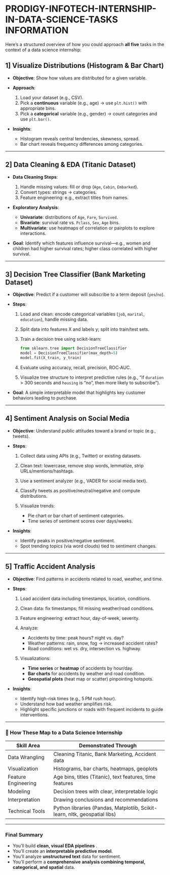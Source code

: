 # PRODIGY-INFOTECH-INTERNSHIP-IN-DATA-SCIENCE-TASKS INFORMATION

Here’s a structured overview of how you could approach **all five** tasks in the context of a data science internship:

## 1]  **Visualize Distributions (Histogram & Bar Chart)**

* **Objective**: Show how values are distributed for a given variable.
* **Approach**:

  1. Load your dataset (e.g., CSV).
  2. Pick a **continuous** variable (e.g., age) → use `plt.hist()` with appropriate bins.
  3. Pick a **categorical** variable (e.g., gender) → count categories and use `plt.bar()`.
* **Insights**:

  * Histogram reveals central tendencies, skewness, spread.
  * Bar chart reveals frequency differences among categories.

---

## 2]  **Data Cleaning & EDA (Titanic Dataset)**

* **Data Cleaning Steps**:

  1. Handle missing values: fill or drop (`Age`, `Cabin`, `Embarked`).
  2. Convert types: strings → categories.
  3. Feature engineering: e.g., extract titles from names.
* **Exploratory Analysis**:

  * **Univariate**: distributions of `Age`, `Fare`, `Survived`.
  * **Bivariate**: survival rate vs. `Pclass`, `Sex`, `Age` bins.
  * **Multivariate**: use heatmaps of correlation or pairplots to explore interactions.
* **Goal**: Identify which features influence survival—e.g., women and children had higher survival rates; higher class correlated with higher survival.

---

## 3]  **Decision Tree Classifier (Bank Marketing Dataset)**

* **Objective**: Predict if a customer will subscribe to a term deposit (`yes`/`no`).
* **Steps**:

  1. Load and clean: encode categorical variables (`job`, `marital`, `education`), handle missing data.
  2. Split data into features X and labels y; split into train/test sets.
  3. Train a decision tree using scikit-learn:

     ```python
     from sklearn.tree import DecisionTreeClassifier
     model = DecisionTreeClassifier(max_depth=5)
     model.fit(X_train, y_train)
     ```
  4. Evaluate using accuracy, recall, precision, ROC‑AUC.
  5. Visualize tree structure to interpret predictive rules (e.g., “if `duration` > 300 seconds and `housing` is “no”, then more likely to subscribe”).
* **Goal**: A simple interpretable model that highlights key customer behaviors leading to purchase.

---

## 4]  **Sentiment Analysis on Social Media**

* **Objective**: Understand public attitudes toward a brand or topic (e.g., tweets).
* **Steps**:

  1. Collect data using APIs (e.g., Twitter) or existing datasets.
  2. Clean text: lowercase, remove stop words, lemmatize, strip URLs/mentions/hashtags.
  3. Use a sentiment analyzer (e.g., VADER for social media text).
  4. Classify tweets as positive/neutral/negative and compute distributions.
  5. Visualize trends:

     * Pie chart or bar chart of sentiment categories.
     * Time series of sentiment scores over days/weeks.
* **Insights**:

  * Identify peaks in positive/negative sentiment.
  * Spot trending topics (via word clouds) tied to sentiment changes.

---

## 5]  **Traffic Accident Analysis**

* **Objective**: Find patterns in accidents related to road, weather, and time.
* **Steps**:

  1. Load accident data including timestamps, location, conditions.
  2. Clean data: fix timestamps; fill missing weather/road conditions.
  3. Feature engineering: extract hour, day-of-week, severity.
  4. Analyze:

     * Accidents by time: peak hours? night vs. day?
     * Weather patterns: rain, snow, fog → increased accident rates?
     * Road conditions: wet vs. dry, intersection vs. highway.
  5. Visualizations:

     * **Time series** or **heatmap** of accidents by hour/day.
     * **Bar charts** for accidents by weather and road condition.
     * **Geospatial plots** (heat map or scatter) pinpointing hotspots.
* **Insights**:

  * Identify high-risk times (e.g., 5 PM rush hour).
  * Understand how bad weather amplifies risk.
  * Highlight specific junctions or roads with frequent incidents to guide interventions.

---

### 🔗 How These Map to a Data Science Internship

| Skill Area          | Demonstrated Through                                                       |
| ------------------- | -------------------------------------------------------------------------- |
| Data Wrangling      | Cleaning Titanic, Bank Marketing, Accident data                            |
| Visualization       | Histograms, bar charts, heatmaps, geoplots                                 |
| Feature Engineering | Age bins, titles (Titanic), text features, time features                   |
| Modeling            | Decision trees with clear, interpretable logic                             |
| Interpretation      | Drawing conclusions and recommendations                                    |
| Technical Tools     | Python libraries (Pandas, Matplotlib, Scikit-learn, nltk, geospatial libs) |

---

###  Final Summary

* You’ll build **clean, visual EDA pipelines** .
* You’ll create an **interpretable predictive model**.
* You’ll analyze **unstructured text** data for sentiment.
* You’ll perform a **comprehensive analysis combining temporal, categorical, and spatial** data.

